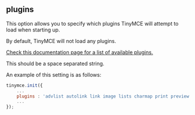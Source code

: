 ## plugins

This option allows you to specify which plugins TinyMCE will attempt to load when starting up.

By default, TinyMCE will not load any plugins.

[Check this documentation page for a list of available plugins.](http://www.tinymce.com/wiki.php/Plugins)

This should be a space separated string.

An example of this setting is as follows:

```js
tinymce.init({
    ...
    plugins : 'advlist autolink link image lists charmap print preview'
    ...
});
```
